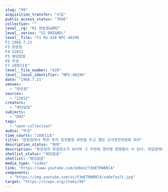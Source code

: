 ```yaml
---
slug: "99"
acquisition_transfer: "수집"
public_access_status: "TRUE"
collection: ""
level__rg: "R2 판문점&DMZ"
level__series: "S2 DMZ&MDL"
level__file: "F1 RG 428-NPC-40296
F2 1968.7.21
F3 판문점 
F4 12812
F5 해당없음 
F6 무성 
F7 10분11초"
level__file_number: "428"
level__local_identifier: "NPC-40296"
date: "1968.7.21"
venues: 
  - "판문점"
sources: 
  - "12812"
creators: 
  - "해당없음"
subjects: 
  - "DMZ"
tags: 
  - "open-collection"
audio: "무성"
time_courts: "10분11초"
title: "판문점에서 북한 측의 정전협정 위반을 두고 열린 군사정전위원회 회의"
description_status: "해제"
description: "판문점의 회담장소가 보이며 그 주변에 경비병 헌병들이 서 있다. 회담장에서 창문을 통해 보는 경비병과 회장장 안에 있는 북한군 모습 등이다. 이 영상은 군사정전위원회가 열린 판문점이다."
shotlist_status: "해당없음"
shotlist: "해당없음"
media_type: "video"
link: "https://www.youtube.com/embed/Y3mETRWBNlA"
components: 
  - "https://img.youtube.com/vi/Y3mETRWBNlA/sddefault.jpg"
target: "https://ccwps.org/items/99"
---
```

